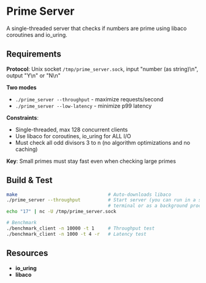 # Prime Server

A single-threaded server that checks if numbers are prime using libaco coroutines and io_uring.

## Requirements

**Protocol**: Unix socket `/tmp/prime_server.sock`, input "number (as string)\n", output "Y\n" or "N\n"

**Two modes**
- `./prime_server --throughput` - maximize requests/second
- `./prime_server --low-latency` - minimize p99 latency

**Constraints**:
- Single-threaded, max 128 concurrent clients
- Use libaco for coroutines, io_uring for ALL I/O
- Must check all odd divisors 3 to n (no algorithm optimizations and no caching)

**Key**: Small primes must stay fast even when checking large primes

## Build & Test

```bash
make                                 # Auto-downloads libaco
./prime_server --throughput          # Start server (you can run in a separate
                                     # terminal or as a background process)
echo "17" | nc -U /tmp/prime_server.sock

# Benchmark
./benchmark_client -n 10000 -t 1     # Throughput test
./benchmark_client -n 1000 -t 4 -r   # Latency test
```

## Resources
- **io_uring**
- **libaco**
